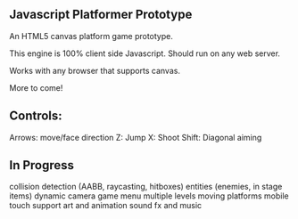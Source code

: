 ## Javascript Platformer Prototype

An HTML5 canvas platform game prototype.

This engine is 100% client side Javascript. Should run on any web server.

Works with any browser that supports canvas.

More to come!

## Controls:

Arrows: move/face direction
Z: Jump
X: Shoot
Shift: Diagonal aiming

## In Progress

collision detection (AABB, raycasting, hitboxes)
entities (enemies, in stage items)
dynamic camera
game menu
multiple levels
moving platforms
mobile touch support
art and animation
sound fx and music
